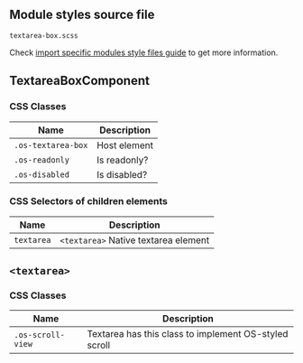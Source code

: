 ## Module styles source file

`textarea-box.scss`

Check [import specific modules style files guide](https://ngx-os.io/guides/import-specific-modules-style-files)
to get more information.

## TextareaBoxComponent

### CSS Classes
| Name               | Description                       |
| ------------------ | --------------------------------- |
| `.os-textarea-box` | Host element                      |
| `.os-readonly`     | Is readonly?                      |
| `.os-disabled`     | Is disabled?                      |

### CSS Selectors of children elements
| Name                | Description                                |
| ------------------- | ------------------------------------------ |
| `textarea`          | `<textarea>` Native textarea element       |

## `<textarea>`

### CSS Classes
| Name               | Description                                           |
| ------------------ | ----------------------------------------------------- |
| `.os-scroll-view`  | Textarea has this class to implement OS-styled scroll |
